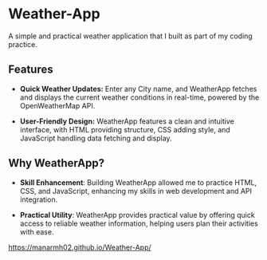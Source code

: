 # Weather-App

A simple and practical weather application that I built as part of my coding practice.

## Features

- **Quick Weather Updates:** Enter any City name, and WeatherApp fetches and displays the current weather conditions in real-time, powered by the OpenWeatherMap API.

- **User-Friendly Design:** WeatherApp features a clean and intuitive interface, with HTML providing structure, CSS adding style, and JavaScript handling data fetching and display.

## Why WeatherApp?

- **Skill Enhancement**: Building WeatherApp allowed me to practice HTML, CSS, and JavaScript, enhancing my skills in web development and API integration.

- **Practical Utility**: WeatherApp provides practical value by offering quick access to reliable weather information, helping users plan their activities with ease.

 https://manarmh02.github.io/Weather-App/


